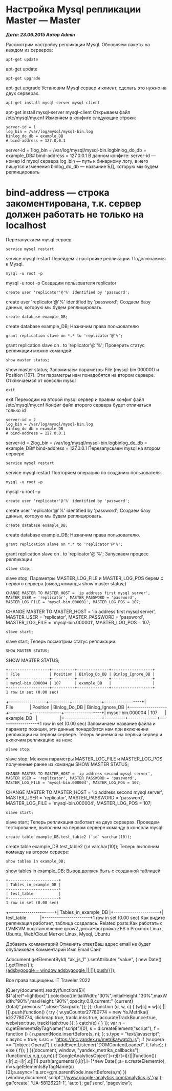 # Настройка Mysql репликации Master &#8212; Master                	  
***Дата: 23.06.2015 Автор Admin***

Рассмотрим настройку репликации Mysql.
Обновляем пакеты на каждом из серверов:
```
apt-get update
```
apt-get update
```
apt-get upgrade
```
apt-get upgrade
Установим Mysql сервер и клиент, сделать это нужно на двух серверах.
```
apt-get install mysql-server mysql-client
```
apt-get install mysql-server mysql-client
Открываем файл /etc/mysql/my.cnf
Изменяем в конфиге следующие строки:
```
server-id = 1
log_bin = /var/log/mysql/mysql-bin.log
binlog_do_db = example_DB
# bind-address = 127.0.0.1
```
server-id = 1log_bin = /var/log/mysql/mysql-bin.logbinlog_do_db = example_DB# bind-address = 127.0.0.1
В данном конфиге:
server-id &#8212; номер id mysql сервера
log_bin &#8212; путь к бинарному логу, в него пишутся изменения
binlog_do_db &#8212; название БД, которую мы будем реплицировать
# bind-address &#8212; строка закоментирована, т.к. сервер должен работать не только на localhost
Перезапускаем mysql сервер
```
service mysql restart
```
service mysql restart
Перейдем к настройке репликации.
Подключаемся к Mysql.
```
mysql -u root -p
```
mysql -u root -p
Создадим пользователя replicator
```
create user 'replicator'@'%' identified by 'password';
```
create user 'replicator'@'%' identified by 'password';
Создаем базу данных, которую мы будем реплицировать.
```
create database example_DB;
```
create database example_DB;
Назначим права пользователю
```
grant replication slave on *.* to 'replicator'@'%';
```
grant replication slave on *.* to 'replicator'@'%';
Проверить статус репликации можно командой:
```
show master status;
```
show master status;
Запоминаем параметры File (mysql-bin.000001) и Position (107). Эти параметры нам понадобятся на втором сервере.
Отключаемся от консоли mysql
```
exit
```
exit
Переходим на второй mysql сервер и правим конфиг файл /etc/mysql/my.cnf
Конфиг файл второго сервера будет отличаться только id
```
server-id = 2
log_bin = /var/log/mysql/mysql-bin.log
binlog_do_db = example_DB
# bind-address = 127.0.0.1
```
server-id = 2log_bin = /var/log/mysql/mysql-bin.logbinlog_do_db = example_DB# bind-address = 127.0.0.1
Перезапускаем mysql на втором сервере
```
service mysql restart
```
service mysql restart
Повторяем операцию по созданию пользователя.
```
mysql -u root –p
```
mysql -u root –p
```
create user 'replicator'@'%' identified by 'password';
```
create user 'replicator'@'%' identified by 'password';
Создаем базу данных, которую мы будем реплицировать.
```
create database example_DB;
```
create database example_DB;
Назначим права пользователю.
```
grant replication slave on *.* to 'replicator'@'%';
```
grant replication slave on *.* to 'replicator'@'%';
Запускаем процесс репликации
```
slave stop;
```
slave stop;
Параметры MASTER_LOG_FILE и MASTER_LOG_POS берем с первого сервера (вывод команды show master status;)
```
CHANGE MASTER TO MASTER_HOST = 'ip address first mysql server', MASTER_USER = 'replicator', MASTER_PASSWORD = 'password', MASTER_LOG_FILE = 'mysql-bin.000001', MASTER_LOG_POS = 107;
```
CHANGE MASTER TO MASTER_HOST = 'ip address first mysql server', MASTER_USER = 'replicator', MASTER_PASSWORD = 'password', MASTER_LOG_FILE = 'mysql-bin.000001', MASTER_LOG_POS = 107;
```
slave start;
```
slave start;
Теперь посмотрим статус репликации:
```
SHOW MASTER STATUS;
```
SHOW MASTER STATUS;
```
+------------------+----------+--------------+------------------+
| File             | Position | Binlog_Do_DB | Binlog_Ignore_DB |
+------------------+----------+--------------+------------------+
| mysql-bin.000004 | 107      | example_DB   |                  |
+------------------+----------+--------------+------------------+
1 row in set (0.00 sec)
```
+------------------+----------+--------------+------------------+| File&nbsp;&nbsp;&nbsp;&nbsp;&nbsp;&nbsp;&nbsp;&nbsp;&nbsp;&nbsp;&nbsp;&nbsp; | Position | Binlog_Do_DB | Binlog_Ignore_DB |+------------------+----------+--------------+------------------+| mysql-bin.000004 | 107&nbsp;&nbsp;&nbsp;&nbsp;&nbsp;&nbsp;| example_DB&nbsp;&nbsp; |&nbsp;&nbsp;&nbsp;&nbsp;&nbsp;&nbsp;&nbsp;&nbsp;&nbsp;&nbsp;&nbsp;&nbsp;&nbsp;&nbsp;&nbsp;&nbsp;&nbsp;&nbsp;|+------------------+----------+--------------+------------------+1 row in set (0.00 sec)
Запоминаем название файла и параметр позиции, эти данные понадобятся нам при включении репликации на первом сервере.
Теперь вернемся на первый сервер и включим репликацию на нем:
```
slave stop;
```
slave stop;
Меняем параметры MASTER_LOG_FILE и MASTER_LOG_POS полученные ранее из команды SHOW MASTER STATUS;
```
CHANGE MASTER TO MASTER_HOST = 'ip address second mysql server', MASTER_USER = 'replicator', MASTER_PASSWORD = 'password', MASTER_LOG_FILE = 'mysql-bin.000004', MASTER_LOG_POS = 107;
```
CHANGE MASTER TO MASTER_HOST = 'ip address second mysql server', MASTER_USER = 'replicator', MASTER_PASSWORD = 'password', MASTER_LOG_FILE = 'mysql-bin.000004', MASTER_LOG_POS = 107;
```
slave start;
```
slave start;
Теперь репликация работает на двух серверах.
Проведем тестирование, выполним на первом сервере команду в консоли mysql:
```
create table example_DB.test_table2 (`id` varchar(10));
```
create table example_DB.test_table2 (`id` varchar(10));
Теперь выполним команду на втором сервере:
```
show tables in example_DB;
```
show tables in example_DB;
Вывод должен быть с созданной таблицей
```
+----------------------+
| Tables_in_example_DB |
+----------------------+
| test_table           |
+----------------------+
1 row in set (0.00 sec)
```
+----------------------+| Tables_in_example_DB |+----------------------+| test_table&nbsp;&nbsp;&nbsp;&nbsp;&nbsp;&nbsp;&nbsp;&nbsp;&nbsp;&nbsp; |+----------------------+1 row in set (0.00 sec)
Как видите репликация работает, таблица создалась.
Related posts:Как работать с LVMKVM восстановление qcow2 дискаНастройка ZFS в Proxmox
 Linux, Ubuntu, Web/Cloud 
 Метки: Linux, Mysql, Ubuntu  
                        
Добавить комментарий Отменить ответВаш адрес email не будет опубликован.Комментарий Имя 
Email 
Сайт 
 
&#916;document.getElementById( "ak_js_1" ).setAttribute( "value", ( new Date() ).getTime() );	
<ins class="adsbygoogle"
style="display:block"
data-ad-client="ca-pub-1890562251101921"
data-ad-slot="9117958896"
data-ad-format="auto">
(adsbygoogle = window.adsbygoogle || []).push({});
  
Все права защищены. IT Traveler 2022 
                            
jQuery(document).ready(function($){
$("a[rel*=lightbox]").colorbox({initialWidth:"30%",initialHeight:"30%",maxWidth:"90%",maxHeight:"90%",opacity:0.8,current:" {current}  {total}",previous:"",close:"Закрыть"});
});
(function (d, w, c) {
(w[c] = w[c] || []).push(function() {
try {
w.yaCounter27780774 = new Ya.Metrika({
id:27780774,
clickmap:true,
trackLinks:true,
accurateTrackBounce:true,
webvisor:true,
trackHash:true
});
} catch(e) { }
});
var n = d.getElementsByTagName("script")[0],
s = d.createElement("script"),
f = function () { n.parentNode.insertBefore(s, n); };
s.type = "text/javascript";
s.async = true;
s.src = "https://mc.yandex.ru/metrika/watch.js";
if (w.opera == "[object Opera]") {
d.addEventListener("DOMContentLoaded", f, false);
} else { f(); }
})(document, window, "yandex_metrika_callbacks");
(function(i,s,o,g,r,a,m){i['GoogleAnalyticsObject']=r;i[r]=i[r]||function(){
(i[r].q=i[r].q||[]).push(arguments)},i[r].l=1*new Date();a=s.createElement(o),
m=s.getElementsByTagName(o)[0];a.async=1;a.src=g;m.parentNode.insertBefore(a,m)
})(window,document,'script','//www.google-analytics.com/analytics.js','ga');
ga('create', 'UA-58126221-1', 'auto');
ga('send', 'pageview');
